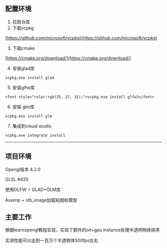 ## 配置环境
1. 拉取仓库
2. 下载vcpkg

[https://github.com/microsoft/vcpkg](https://github.com/microsoft/vcpkg)

3. 下载cmake

[https://cmake.org/download/](https://cmake.org/download/)

4. <font style="color:rgb(25, 27, 31);">安装glad库</font>

`vcpkg.exe install glad`

5. <font style="color:rgb(25, 27, 31);">安装glfw库</font>

`<font style="color:rgb(25, 27, 31);">vcpkg.exe install glfw3</font>`

6. 安装 glm库

`vcpkg.exe install glm`

7. <font style="color:rgb(25, 27, 31);">集成到visual studio</font>

`vcpkg.exe integrate install`

---

## 项目环境
Opengl版本 4.2.0

GLSL #420

使用GLFW + GLAD+GLM库

Assimp + stb_image加载贴图和模型

## 主要工作
根据learnopengl教程实现，实现了额外的oit+gpu instance处理半透明物体排序

实测性能可以达到一百万个半透物体500fps左右

